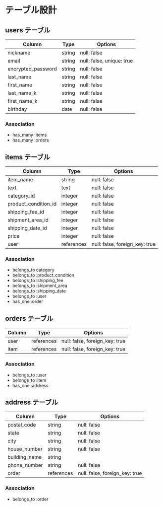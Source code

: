 # テーブル設計

## users テーブル

| Column             | Type   | Options                   |
| ------------------ | ------ | ------------------------- |
| nickname           | string | null: false               |
| email              | string | null: false, unique: true |
| encrypted_password | string | null: false               |
| last_name          | string | null: false               |
| first_name         | string | null: false               |
| last_name_k        | string | null: false               |
| first_name_k       | string | null: false               |
| birthday           | date   | null: false               |

### Association

- has_many :items
- has_many :orders

## items テーブル

| Column                | Type       | Options                            |
| --------------------- | ---------- | ---------------------------------- |
| item_name             | string     | null: false                        |
| text                  | text       | null: false                        |
| category_id           | integer    | null: false                        |
| product_condition_id  | integer    | null: false                        |
| shipping_fee_id       | integer    | null: false                        |
| shipment_area_id      | integer    | null: false                        |
| shipping_date_id      | integer    | null: false                        |
| price                 | integer    | null: false                        |
| user                  | references | null: false, foreign_key: true     |


### Association

- belongs_to category
- belongs_to :product_condition
- belongs_to :shipping_fee
- belongs_to :shipment_area
- belongs_to :shipping_date
- belongs_to :user
- has_one :order

## orders テーブル

| Column     | Type       | Options                        |
| ---------- | ---------- | ------------------------------ |
| user       | references | null: false, foreign_key: true |
| item       | references | null: false, foreign_key: true |

### Association

- belongs_to :user
- belongs_to :item
- has_one :address

## address テーブル

| Column        | Type       | Options                        |
| ------        | ---------- | ------------------------------ |
| postal_code   | string     | null: false                    |
| state         | string     | null: false                    |
| city          | string     | null: false                    |
| house_number  | string     | null: false                    |
| building_name | string     |                                |
| phone_number  | string     | null: false                    |
| order         | references | null: false, foreign_key: true |


### Association

- belongs_to :order